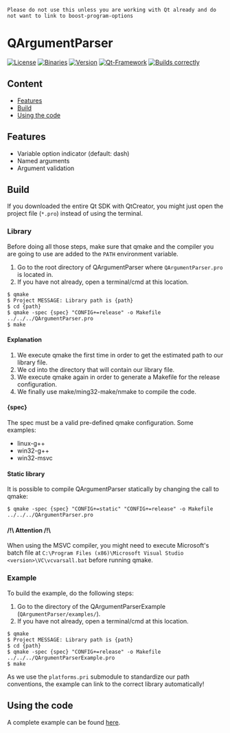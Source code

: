     Please do not use this unless you are working with Qt already and do not want to link to boost-program-options

# QArgumentParser
[![License](https://img.shields.io/badge/license-LGPL%203.0-blue.svg?style=flat)](https://github.com/glClear/QGameBoy/blob/master/LICENSE)
[![Binaries](https://img.shields.io/badge/OS-windows%2Flinux%2FmacOSX-blue.svg)](https://github.com/glClear/QGameBoy/releases)
[![Version](https://img.shields.io/badge/version-v0.1-blue.svg)](https://github.com/glClear/QGameBoy/releases/latest)
[![Qt-Framework](https://img.shields.io/badge/Qt-Core-green.svg)](http://qt.io)
[![Builds correctly](https://img.shields.io/badge/build-passing-green.svg)]()

## Content
- [Features](#features)
- [Build](#build)
- [Using the code](#code)

## <a name="features"></a>Features
- Variable option indicator (default: dash)
- Named arguments
- Argument validation

## <a name="build"></a>Build
If you downloaded the entire Qt SDK with QtCreator, you might just open the project file (`*.pro`) instead of using the terminal.

### Library
Before doing all those steps, make sure that qmake and the compiler you are going to use are added to the `PATH`
environment variable.

1. Go to the root directory of QArgumentParser where `QArgumentParser.pro` is located in.
2. If you have not already, open a terminal/cmd at this location.

```
$ qmake
$ Project MESSAGE: Library path is {path}
$ cd {path}
$ qmake -spec {spec} "CONFIG+=release" -o Makefile ../../../QArgumentParser.pro
$ make
```
#### Explanation
1. We execute qmake the first time in order to get the estimated path to our library file.
2. We cd into the directory that will contain our library file.
3. We execute qmake again in order to generate a Makefile for the release configuration.
4. We finally use make/ming32-make/nmake to compile the code.

#### {spec}
The spec must be a valid pre-defined qmake configuration. Some examples:
* linux-g++
* win32-g++
* win32-msvc

#### Static library
It is possible to compile QArgumentParser statically by changing the call to qmake:
```
$ qmake -spec {spec} "CONFIG+=static" "CONFIG+=release" -o Makefile ../../../QArgumentParser.pro
```

#### /!\ Attention /!\
When using the MSVC compiler, you might need to execute Microsoft's batch file at `C:\Program Files (x86)\Microsoft Visual Studio <version>\VC\vcvarsall.bat`
before running qmake.

### Example
To build the example, do the following steps:

1. Go to the directory of the QArgumentParserExample (`QArgumentParser/examples/`).
2. If you have not already, open a terminal/cmd at this location.
```
$ qmake
$ Project MESSAGE: Library path is {path}
$ cd {path}
$ qmake -spec {spec} "CONFIG+=release" -o Makefile ../../../QArgumentParserExample.pro
$ make
```
As we use the `platforms.pri` submodule to standardize our path conventions, the example can link to the correct library automatically!

## <a name="code"></a>Using the code
A complete example can be found [here](https://github.com/NicolasKogler/QArgumentParser/blob/master/examples/main.cpp).
